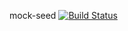 mock-seed
[![Build Status](https://travis-ci.org/nimbusSail/mock-seed.svg?branch=master)](https://travis-ci.org/nimbusSail/mock-seed)
